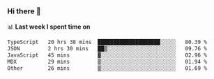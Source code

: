 ### Hi there 👋

<!--
**DBvc/DBvc** is a ✨ _special_ ✨ repository because its `README.md` (this file) appears on your GitHub profile.

Here are some ideas to get you started:

- 🔭 I’m currently working on ...
- 🌱 I’m currently learning ...
- 👯 I’m looking to collaborate on ...
- 🤔 I’m looking for help with ...
- 💬 Ask me about ...
- 📫 How to reach me: ...
- 😄 Pronouns: ...
- ⚡ Fun fact: ...
-->

📊 **Last week I spent time on**
<!--START_SECTION:waka-->

```txt
TypeScript   20 hrs 38 mins  ████████████████████░░░░░   80.39 %
JSON         2 hrs 30 mins   ██▒░░░░░░░░░░░░░░░░░░░░░░   09.76 %
JavaScript   45 mins         ▓░░░░░░░░░░░░░░░░░░░░░░░░   02.96 %
MDX          29 mins         ▒░░░░░░░░░░░░░░░░░░░░░░░░   01.94 %
Other        26 mins         ▒░░░░░░░░░░░░░░░░░░░░░░░░   01.69 %
```

<!--END_SECTION:waka-->
